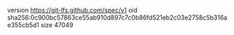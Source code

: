 version https://git-lfs.github.com/spec/v1
oid sha256:0c900bc57863ce55ab910d897c7c0b86fd521eb2c03e2758c5b316ae355cb5d1
size 47049
